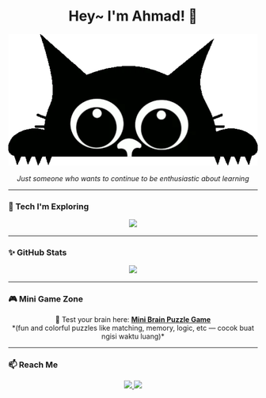 <h1 align="center">Hey~ I'm Ahmad! 👋</h1>

<p align="center">
  <!-- Kucing animasi seperti Scratch style -->
  <img src="catGit.webp" />
</p>

<p align="center"><i>Just someone who wants to continue to be enthusiastic about learning</i></p>

---

### 🔧 Tech I'm Exploring
<p align="center">
  <img src="https://skillicons.dev/icons?i=html,css,js,python,github&theme=dark" />
</p>

---

### ✨ GitHub Stats
<p align="center">
  <img src="https://github-readme-stats.vercel.app/api?username=ahmd1-03&show_icons=true&theme=tokyonight" width="50%" />
</p>

---

### 🎮 Mini Game Zone

<p align="center">
  🧠 Test your brain here: <a href="https://www.mentalup.co/brain-games" target="_blank"><b>Mini Brain Puzzle Game</b></a><br>
  *(fun and colorful puzzles like matching, memory, logic, etc — cocok buat ngisi waktu luang)*
</p>

---

### 📫 Reach Me

<p align="center">
  <a href="mailto:ahmad@email.com" target="_blank">
    <img src="https://img.shields.io/badge/Email-%23A855F7?style=for-the-badge&logo=gmail&logoColor=white" />
  </a>
  <a href="https://your-portfolio-link.com" target="_blank">
    <img src="https://img.shields.io/badge/Portfolio-%237B2CBF?style=for-the-badge&logo=codepen&logoColor=white" />
  </a>
</p>
